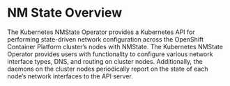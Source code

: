 # NM State Overview
 The Kubernetes NMState Operator provides a Kubernetes API for performing state-driven network configuration across the OpenShift Container Platform cluster’s nodes with NMState. The Kubernetes NMState Operator provides users with functionality to configure various network interface types, DNS, and routing on cluster nodes. Additionally, the daemons on the cluster nodes periodically report on the state of each node’s network interfaces to the API server.